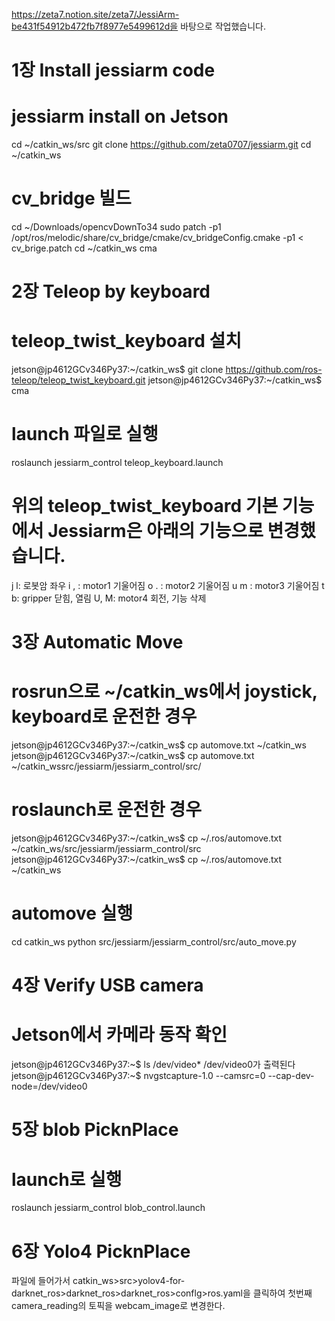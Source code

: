 https://zeta7.notion.site/zeta7/JessiArm-be431f54912b472fb7f8977e5499612d을 바탕으로 작업했습니다.
# 1장 Install jessiarm code
# jessiarm install on Jetson
cd ~/catkin_ws/src
git clone https://github.com/zeta0707/jessiarm.git
cd ~/catkin_ws
# cv_bridge 빌드
cd ~/Downloads/opencvDownTo34
sudo patch -p1 /opt/ros/melodic/share/cv_bridge/cmake/cv_bridgeConfig.cmake -p1 < cv_brige.patch
cd ~/catkin_ws
cma
# 2장 Teleop by keyboard
# teleop_twist_keyboard 설치
  jetson@jp4612GCv346Py37:~/catkin_ws$ git clone https://github.com/ros-teleop/teleop_twist_keyboard.git
  jetson@jp4612GCv346Py37:~/catkin_ws$ cma
# launch 파일로 실행
roslaunch jessiarm_control teleop_keyboard.launch
# 위의 teleop_twist_keyboard 기본 기능에서 Jessiarm은 아래의 기능으로 변경했습니다.
j l: 로봇암 좌우
i , : motor1 기울어짐
o . : motor2 기울어짐
u m : motor3 기울어짐
t b: gripper 닫힘, 열림 
U, M: motor4 회전, 기능 삭제
# 3장 Automatic Move
# rosrun으로 ~/catkin_ws에서 joystick, keyboard로 운전한 경우
jetson@jp4612GCv346Py37:~/catkin_ws$ cp automove.txt ~/catkin_ws
jetson@jp4612GCv346Py37:~/catkin_ws$ cp automove.txt ~/catkin_wssrc/jessiarm/jessiarm_control/src/
# roslaunch로 운전한 경우
jetson@jp4612GCv346Py37:~/catkin_ws$ cp ~/.ros/automove.txt ~/catkin_ws/src/jessiarm/jessiarm_control/src
jetson@jp4612GCv346Py37:~/catkin_ws$ cp ~/.ros/automove.txt ~/catkin_ws
# automove 실행
cd catkin_ws
python src/jessiarm/jessiarm_control/src/auto_move.py
# 4장 Verify USB camera
# Jetson에서 카메라 동작 확인
jetson@jp4612GCv346Py37:~$ ls /dev/video*
/dev/video0가 출력된다
jetson@jp4612GCv346Py37:~$ nvgstcapture-1.0 --camsrc=0 --cap-dev-node=/dev/video0
# 5장 blob PicknPlace
# launch로 실행
roslaunch jessiarm_control blob_control.launch
# 6장 Yolo4 PicknPlace
파일에 들어가서 catkin_ws>src>yolov4-for-darknet_ros>darknet_ros>darknet_ros>conflg>ros.yaml을 클릭하여 첫번째 camera_reading의 토픽을 webcam_image로 변경한다.
